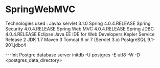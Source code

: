 SpringWebMVC
============
Technologies used :
Javax servlet 3.1.0
Spring 4.0.4.RELEASE
Spring Security 4.0.4.RELEASE
Spring Web MVC 4.0.4.RELEASE
Spring JDBC 4.0.4.RELEASE
Eclipse Java EE IDE for Web Developers Kepler Service Release 2
JDK 1.7
Maven 3
Tomcat 6 or 7 (Servlet 3.x)
PostgreSQL 9.1-901.jdbc4

---Init Postgre database server
initdb -U postgres -E utf8 -W -D <postgres_data_directory>